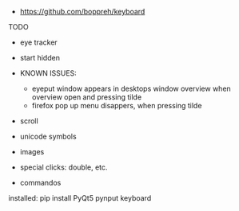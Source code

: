 - https://github.com/boppreh/keyboard

TODO
- eye tracker
- start hidden
- KNOWN ISSUES:
    - eyeput window appears in desktops window overview when overview open and pressing tilde 
    - firefox pop up menu disappers, when pressing tilde

- scroll
- unicode symbols
- images
- special clicks: double, etc.
- commandos

installed:
pip install PyQt5 pynput keyboard